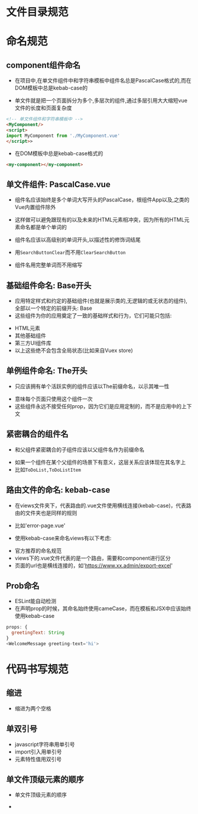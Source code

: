 # 文件目录规范

# 命名规范
## component组件命名
- 在项目中,在单文件组件中和字符串模板中组件名总是PascalCase格式的,而在DOM模板中总是kebab-case的
 + 单文件就是把一个页面拆分为多个,多层次的组件,通过多层引用大大缩短vue文件的长度和页面复杂度
```html
<!-- 单文件组件和字符串模板中 -->
<MyComponent/>
<script>
import MyComponent from './MyComponent.vue' 
</script>>
```
- 在DOM模板中总是kebab-case格式的
```html
<my-component></my-component>
```
## 单文件组件: PascalCase.vue
- 组件名应该始终是多个单词大写开头的PascalCase，根组件App以及<transition>,<component>之类的Vue内置组件除外
 + 这样做可以避免跟现有的以及未来的HTML元素相冲突，因为所有的HTML元素命名都是单个单词的
- 组件名应该以高级别的单词开头,以描述性的修饰词结尾
 + 用`SearchButtonClear`而不用`ClearSearchButton`
- 组件名用完整单词而不用缩写
## 基础组件命名: Base开头
- 应用特定样式和约定的基础组件(也就是展示类的,无逻辑的或无状态的组件),全部以一个特定的前缀开头: Base
- 这些组件为你的应用奠定了一致的基础样式和行为，它们可能只包括:
 + HTML元素
 + 其他基础组件
 + 第三方UI组件库
 + 以上这些绝不会包含全局状态(比如来自Vuex store)
## 单例组件命名: The开头
- 只应该拥有单个活跃实例的组件应该以The前缀命名，以示其唯一性
 + 意味每个页面只使用这个组件一次
 + 这些组件永远不接受任何prop，因为它们是应用定制的，而不是应用中的上下文
## 紧密耦合的组件名
- 和父组件紧密耦合的子组件应该以父组件名作为前缀命名
 + 如果一个组件在某个父组件的场景下有意义，这层关系应该体现在其名字上
 + 比如`ToDoList,ToDoListItem`
## 路由文件的命名: kebab-case 
- 在views文件夹下，代表路由的.vue文件使用横线连接(kebab-case)，代表路由的文件夹也是同样的规则
 + 比如'error-page.vue'
- 使用kebab-case来命名views有以下考虑:
 + 官方推荐的命名规范
 + views下的.vue文件代表的是一个路由，需要和component进行区分
 + 页面的url也是横线连接的，如'https://www.xx.admin/export-excel'
## Prob命名
- ESLint能自动检测
- 在声明prop的时候，其命名始终使用cameCase，而在模板和JSX中应该始终使用kebab-case
```javascript
props: {
  greetingText: String
}
<WelcomeMessage greeting-text='hi'>
```
# 代码书写规范
## 缩进
- 缩进为两个空格
## 单双引号
- javascript字符串用单引号
- import引入用单引号
- 元素特性值用双引号
## 单文件顶级元素的顺序
- 单文件顶级元素的顺序
 + <template>
 + <script>
 + <style>
## 自闭合组件
- 在单文件组件，字符串模板和JSX中没有内容的组件应该是自闭合的
 + 但在DOM模板里永远不要这样做
## 元素特性的顺序
- 元素特性的顺序
 + is
 + v-for
 + v-if
 + v-else-if
 + v-else
 + v-show
 + v-cloak
 + v-pre
 + v-once
 + id
 + ref
 + key
 + slot
 + v-model
 + :
 + (attribute)
 + @
 + v-html
 + v-text
## 多特性元素分行写
- 多个特性的元素应该分多行撰写
## 指令缩写
- v-bind ==> :
- v-on ==> @
## 组件-实例选项的顺序
- 组件-实例选项的顺序
 + el
 + `name`
 + parent
 + functional
 + delimiters
 + comments
 + `components`
 + directives
 + `filters`
 + extends
 + mixins
 + inheritAttrs
 + model
 + `props/propsData`
 + `data`
 + `computed`
 + `watch`
 + beforeCreate
 + `created`
 + beforeMount
 + mounted
 + beforeUpdate
 + updated
 + template/render
 + renderError
## Prob定义
- Prop定义应该尽量详细
```javascript
props: {
  status: String
}
// 以下为更好的做法
props: {
  status: {
    type: String,
    required: true,
    validator: function(value) {
      return [
        'syncing',
        'synced',
        'version-conflict',
        'error'
      ].indexOf(value) !== -1
    }
  }
}
```
## 组件data选项必须是函数
- 非根组件的`data`选项必须是一个函数
## 设置样式作用域scope
- 为组件样式设置作用域`scope`
- 在`scope`样式中，类选择器比元素选择器更好，因为大量使用元素选择器是很慢的
## 简单的表达式
- 组件模板应该只包含简单的表达式，复杂的表达式应该重构为计算属性或方法
## 简单的计算属性
- 应该把复杂计算属性分割为尽可能多的更简单的属性
## 为v-for设置key键值
- 在组件上总是必须用`key`配合`v-for`，以便维护内部组件及子组件树的状态
## 避免v-for与v-if用在一起
- 避免`v-for`和`v-if`用在一起
## 在v-if,v-else-if,v-else中使用key
- 如果一组`v-if+v-else`的元素类型相同，最好使用`key`(比如两个`div`元素)
```html
<div
  v-if="error"
  key="search-status"
>
{{error}}
</div>>
<div
  v-else
  key="search-status"
>
{{result}}
</div>
```
## 隐藏的父子组件通信-谨慎使用
- 一个理想的`Vue`应用是`prop`向下传递，事件是向上传递的，不要为了一时的方便而牺牲数据流向的简洁性
 + 父组件使用`props`把数据传给子组件
 + 子组件使用`this.$emit`触发父组件的自定义事件
# ESLint代码规范
- 行尾不能有空格
- 缩进为两个空格
- ...
# element规范
- 按需引入，用一个开一个
 + 配置地址，'src/config/element-ui.config.js'